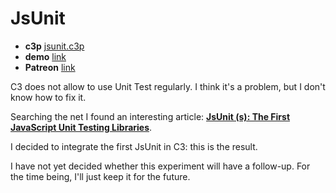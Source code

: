 # JsUnit

* **c3p** [jsunit.c3p](source/c3p/jsunit.c3p)
* **demo** [link](demo)
* **Patreon** [link](https://patreon.com/el3um4s)


C3 does not allow to use Unit Test regularly. I think it's a problem, but I don't know how to fix it.

Searching the net I found an interesting article: **[JsUnit (s): The First JavaScript Unit Testing Libraries](https://medium.com/@denny.headrick/jsunit-s-the-first-javascript-unit-testing-libraries-af57d51d6ea1)**.

I decided to integrate the first JsUnit in C3: this is the result.

I have not yet decided whether this experiment will have a follow-up. For the time being, I'll just keep it for the future.
